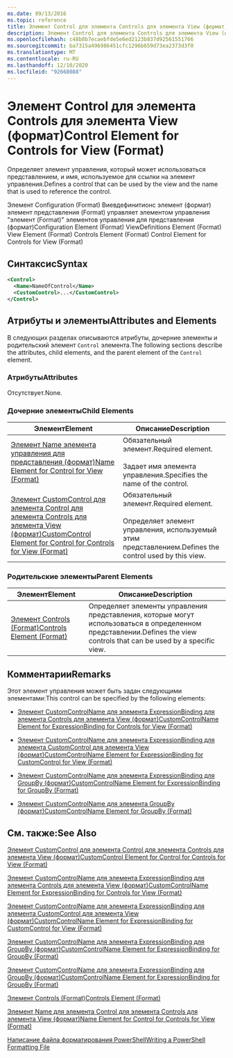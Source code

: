 ```yaml
---
ms.date: 09/13/2016
ms.topic: reference
title: Элемент Control для элемента Controls для элемента View (формат)
description: Элемент Control для элемента Controls для элемента View (формат)
ms.openlocfilehash: c48b8b7ecaebfde5e6ed2123b837d92561551766
ms.sourcegitcommit: ba7315a496986451cfc1296b659d73ea2373d3f0
ms.translationtype: MT
ms.contentlocale: ru-RU
ms.lasthandoff: 12/10/2020
ms.locfileid: "92668088"
---
```

# <a name="control-element-for-controls-for-view--format"></a><span data-ttu-id="5867b-103">Элемент Control для элемента Controls для элемента View (формат)</span><span class="sxs-lookup"><span data-stu-id="5867b-103">Control Element for Controls for View  (Format)</span></span>

<span data-ttu-id="5867b-104">Определяет элемент управления, который может использоваться представлением, и имя, используемое для ссылки на элемент управления.</span><span class="sxs-lookup"><span data-stu-id="5867b-104">Defines a control that can be used by the view and the name that is used to reference the control.</span></span>

<span data-ttu-id="5867b-105">Элемент Configuration (Format) Виевдефинитионс элемент (формат) элемент представления (Format) управляет элементом управления "элемент (Format)" элементов управления для представления (формат)</span><span class="sxs-lookup"><span data-stu-id="5867b-105">Configuration Element (Format) ViewDefinitions Element (Format) View Element (Format) Controls Element (Format) Control Element for Controls for View (Format)</span></span>

## <a name="syntax"></a><span data-ttu-id="5867b-106">Синтаксис</span><span class="sxs-lookup"><span data-stu-id="5867b-106">Syntax</span></span>

```xml
<Control>
  <Name>NameOfControl</Name>
  <CustomControl>...</CustomControl>
</Control>
```

## <a name="attributes-and-elements"></a><span data-ttu-id="5867b-107">Атрибуты и элементы</span><span class="sxs-lookup"><span data-stu-id="5867b-107">Attributes and Elements</span></span>

<span data-ttu-id="5867b-108">В следующих разделах описываются атрибуты, дочерние элементы и родительский элемент `Control` элемента.</span><span class="sxs-lookup"><span data-stu-id="5867b-108">The following sections describe the attributes, child elements, and the parent element of the `Control` element.</span></span>

### <a name="attributes"></a><span data-ttu-id="5867b-109">Атрибуты</span><span class="sxs-lookup"><span data-stu-id="5867b-109">Attributes</span></span>

<span data-ttu-id="5867b-110">Отсутствует.</span><span class="sxs-lookup"><span data-stu-id="5867b-110">None.</span></span>

### <a name="child-elements"></a><span data-ttu-id="5867b-111">Дочерние элементы</span><span class="sxs-lookup"><span data-stu-id="5867b-111">Child Elements</span></span>

|<span data-ttu-id="5867b-112">Элемент</span><span class="sxs-lookup"><span data-stu-id="5867b-112">Element</span></span>|<span data-ttu-id="5867b-113">Описание</span><span class="sxs-lookup"><span data-stu-id="5867b-113">Description</span></span>|
|-------------|-----------------|
|[<span data-ttu-id="5867b-114">Элемент Name элемента управления для представления (формат)</span><span class="sxs-lookup"><span data-stu-id="5867b-114">Name Element for Control for View (Format)</span></span>](./name-element-for-control-for-controls-for-view-format.md)|<span data-ttu-id="5867b-115">Обязательный элемент.</span><span class="sxs-lookup"><span data-stu-id="5867b-115">Required element.</span></span><br /><br /> <span data-ttu-id="5867b-116">Задает имя элемента управления.</span><span class="sxs-lookup"><span data-stu-id="5867b-116">Specifies the name of the control.</span></span>|
|[<span data-ttu-id="5867b-117">Элемент CustomControl для элемента Control для элемента Controls для элемента View (формат)</span><span class="sxs-lookup"><span data-stu-id="5867b-117">CustomControl Element for Control for Controls for View (Format)</span></span>](./customcontrol-element-for-control-for-controls-for-view-format.md)|<span data-ttu-id="5867b-118">Обязательный элемент.</span><span class="sxs-lookup"><span data-stu-id="5867b-118">Required element.</span></span><br /><br /> <span data-ttu-id="5867b-119">Определяет элемент управления, используемый этим представлением.</span><span class="sxs-lookup"><span data-stu-id="5867b-119">Defines the control used by this view.</span></span>|

### <a name="parent-elements"></a><span data-ttu-id="5867b-120">Родительские элементы</span><span class="sxs-lookup"><span data-stu-id="5867b-120">Parent Elements</span></span>

|<span data-ttu-id="5867b-121">Элемент</span><span class="sxs-lookup"><span data-stu-id="5867b-121">Element</span></span>|<span data-ttu-id="5867b-122">Описание</span><span class="sxs-lookup"><span data-stu-id="5867b-122">Description</span></span>|
|-------------|-----------------|
|[<span data-ttu-id="5867b-123">Элемент Controls (Format)</span><span class="sxs-lookup"><span data-stu-id="5867b-123">Controls Element (Format)</span></span>](./controls-element-for-view-format.md)|<span data-ttu-id="5867b-124">Определяет элементы управления представления, которые могут использоваться в определенном представлении.</span><span class="sxs-lookup"><span data-stu-id="5867b-124">Defines the view controls that can be used by a specific view.</span></span>|

## <a name="remarks"></a><span data-ttu-id="5867b-125">Комментарии</span><span class="sxs-lookup"><span data-stu-id="5867b-125">Remarks</span></span>

<span data-ttu-id="5867b-126">Этот элемент управления может быть задан следующими элементами:</span><span class="sxs-lookup"><span data-stu-id="5867b-126">This control can be specified by the following elements:</span></span>

- [<span data-ttu-id="5867b-127">Элемент CustomControlName для элемента ExpressionBinding для элемента Controls для элемента View (формат)</span><span class="sxs-lookup"><span data-stu-id="5867b-127">CustomControlName Element for ExpressionBinding for Controls for View (Format)</span></span>](./customcontrolname-element-for-expressionbinding-for-controls-for-view-format.md)

- [<span data-ttu-id="5867b-128">Элемент CustomControlName для элемента ExpressionBinding для элемента CustomControl для элемента View (формат)</span><span class="sxs-lookup"><span data-stu-id="5867b-128">CustomControlName Element for ExpressionBinding for CustomControl for View (Format)</span></span>](./customcontrolname-element-for-expressionbinding-for-customcontrol-for-view-format.md)

- [<span data-ttu-id="5867b-129">Элемент CustomControlName для элемента ExpressionBinding для GroupBy (формат)</span><span class="sxs-lookup"><span data-stu-id="5867b-129">CustomControlName Element for ExpressionBinding for GroupBy (Format)</span></span>](./customcontrolname-element-for-expressionbinding-for-groupby-format.md)

- [<span data-ttu-id="5867b-130">Элемент CustomControlName для элемента GroupBy (формат)</span><span class="sxs-lookup"><span data-stu-id="5867b-130">CustomControlName Element for GroupBy (Format)</span></span>](./customcontrolname-element-for-groupby-format.md)

## <a name="see-also"></a><span data-ttu-id="5867b-131">См. также:</span><span class="sxs-lookup"><span data-stu-id="5867b-131">See Also</span></span>

[<span data-ttu-id="5867b-132">Элемент CustomControl для элемента Control для элемента Controls для элемента View (формат)</span><span class="sxs-lookup"><span data-stu-id="5867b-132">CustomControl Element for Control for Controls for View (Format)</span></span>](./customcontrol-element-for-control-for-controls-for-view-format.md)

[<span data-ttu-id="5867b-133">Элемент CustomControlName для элемента ExpressionBinding для элемента Controls для элемента View (формат)</span><span class="sxs-lookup"><span data-stu-id="5867b-133">CustomControlName Element for ExpressionBinding for Controls for View (Format)</span></span>](./customcontrolname-element-for-expressionbinding-for-controls-for-view-format.md)

[<span data-ttu-id="5867b-134">Элемент CustomControlName для элемента ExpressionBinding для элемента CustomControl для элемента View (формат)</span><span class="sxs-lookup"><span data-stu-id="5867b-134">CustomControlName Element for ExpressionBinding for CustomControl for View (Format)</span></span>](./customcontrolname-element-for-expressionbinding-for-customcontrol-for-view-format.md)

[<span data-ttu-id="5867b-135">Элемент CustomControlName для элемента ExpressionBinding для GroupBy (формат)</span><span class="sxs-lookup"><span data-stu-id="5867b-135">CustomControlName Element for ExpressionBinding for GroupBy (Format)</span></span>](./customcontrolname-element-for-expressionbinding-for-groupby-format.md)

[<span data-ttu-id="5867b-136">Элемент CustomControlName для элемента ExpressionBinding для GroupBy (формат)</span><span class="sxs-lookup"><span data-stu-id="5867b-136">CustomControlName Element for ExpressionBinding for GroupBy (Format)</span></span>](./customcontrolname-element-for-expressionbinding-for-groupby-format.md)

[<span data-ttu-id="5867b-137">Элемент Controls (Format)</span><span class="sxs-lookup"><span data-stu-id="5867b-137">Controls Element (Format)</span></span>](./controls-element-for-view-format.md)

[<span data-ttu-id="5867b-138">Элемент Name для элемента Control для элемента Controls для элемента View (формат)</span><span class="sxs-lookup"><span data-stu-id="5867b-138">Name Element for Control for Controls for View (Format)</span></span>](./name-element-for-control-for-controls-for-view-format.md)

[<span data-ttu-id="5867b-139">Написание файла форматирования PowerShell</span><span class="sxs-lookup"><span data-stu-id="5867b-139">Writing a PowerShell Formatting File</span></span>](./writing-a-powershell-formatting-file.md)

